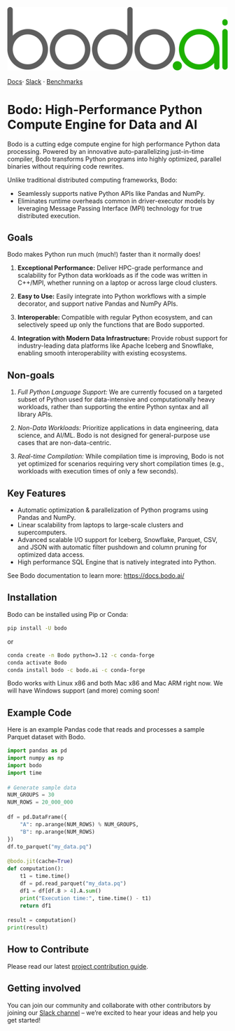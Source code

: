 ![Logo](Assets/bodo.png)

[Docs](https://docs.bodo.ai/latest/)· [Slack](https://bodocommunity.slack.com/join/shared_invite/zt-qwdc8fad-6rZ8a1RmkkJ6eOX1X__knA#/shared-invite/email) · [Benchmarks](https://www.bodo.ai/benchmarks)

# Bodo: High-Performance Python Compute Engine for Data and AI

Bodo is a cutting edge compute engine for high performance Python data processing. Powered by an innovative auto-parallelizing just-in-time compiler, Bodo transforms Python programs into highly optimized, parallel binaries without requiring code rewrites.

Unlike traditional distributed computing frameworks, Bodo:
- Seamlessly supports native Python APIs like Pandas and NumPy.
- Eliminates runtime overheads common in driver-executor models by leveraging Message Passing Interface (MPI) technology for true distributed execution.

## Goals

Bodo makes Python run much (much!) faster than it normally does!

1. **Exceptional Performance:**
Deliver HPC-grade performance and scalability for Python data workloads as if the code was written in C++/MPI, whether running on a laptop or across large cloud clusters.

2. **Easy to Use:**
Easily integrate into Python workflows with a simple decorator, and support native Pandas and NumPy APIs.

3. **Interoperable:**
Compatible with regular Python ecosystem, and can selectively speed up only the functions that are Bodo supported.

4. **Integration with Modern Data Infrastructure:**
Provide robust support for industry-leading data platforms like Apache Iceberg and Snowflake, enabling smooth interoperability with existing ecosystems.


## Non-goals

1. *Full Python Language Support:*
We are currently focused on a targeted subset of Python used for data-intensive and computationally heavy workloads, rather than supporting the entire Python syntax and all library APIs.

2. *Non-Data Workloads:*
Prioritize applications in data engineering, data science, and AI/ML. Bodo is not designed for general-purpose use cases that are non-data-centric.

3. *Real-time Compilation:*
While compilation time is improving, Bodo is not yet optimized for scenarios requiring very short compilation times (e.g., workloads with execution times of only a few seconds).


## Key Features

- Automatic optimization & parallelization of Python programs using Pandas and NumPy.
- Linear scalability from laptops to large-scale clusters and supercomputers.
- Advanced scalable I/O support for Iceberg, Snowflake, Parquet, CSV, and JSON with automatic filter pushdown and column pruning for optimized data access.
- High performance SQL Engine that is natively integrated into Python.

See Bodo documentation to learn more: https://docs.bodo.ai/


## Installation

Bodo can be installed using Pip or Conda:

```bash
pip install -U bodo
```

or 

```bash
conda create -n Bodo python=3.12 -c conda-forge
conda activate Bodo
conda install bodo -c bodo.ai -c conda-forge
```

Bodo works with Linux x86 and both Mac x86 and Mac ARM right now. We will have Windows support (and more) coming soon!

## Example Code

Here is an example Pandas code that reads and processes a sample Parquet dataset with Bodo.


```python
import pandas as pd
import numpy as np
import bodo
import time

# Generate sample data
NUM_GROUPS = 30
NUM_ROWS = 20_000_000

df = pd.DataFrame({
    "A": np.arange(NUM_ROWS) % NUM_GROUPS,
    "B": np.arange(NUM_ROWS)
})
df.to_parquet("my_data.pq")

@bodo.jit(cache=True)
def computation():
    t1 = time.time()
    df = pd.read_parquet("my_data.pq")
    df1 = df[df.B > 4].A.sum()
    print("Execution time:", time.time() - t1)
    return df1

result = computation()
print(result)
```

## How to Contribute

Please read our latest [project contribution guide](CONTRIBUTING.md).

## Getting involved

You can join our community and collaborate with other contributors by joining our [Slack channel](https://bodocommunity.slack.com/join/shared_invite/zt-qwdc8fad-6rZ8a1RmkkJ6eOX1X__knA#/shared-invite/email) – we’re excited to hear your ideas and help you get started!
